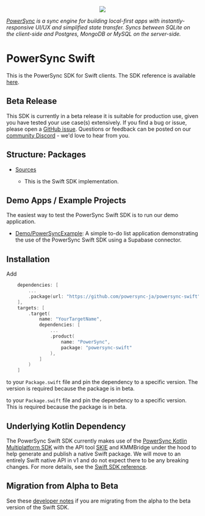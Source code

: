 <p align="center">
  <a href="https://www.powersync.com" target="_blank"><img src="https://github.com/powersync-ja/.github/assets/7372448/d2538c43-c1a0-4c47-9a76-41462dba484f"/></a>
</p>

*[PowerSync](https://www.powersync.com) is a sync engine for building local-first apps with instantly-responsive UI/UX and simplified state transfer. Syncs between SQLite on the client-side and Postgres, MongoDB or MySQL on the server-side.*

# PowerSync Swift

This is the PowerSync SDK for Swift clients. The SDK reference is available [here](https://docs.powersync.com/client-sdk-references/swift).

## Beta Release

This SDK is currently in a beta release it is suitable for production use, given you have tested your use case(s) extensively. If you find a bug or issue, please open a [GitHub issue](https://github.com/powersync-ja/powersync-swift/issues). Questions or feedback can be posted on our [community Discord](https://discord.gg/powersync) - we'd love to hear from you.

## Structure: Packages

- [Sources](./Sources/)

    - This is the Swift SDK implementation.

## Demo Apps / Example Projects

The easiest way to test the PowerSync Swift SDK is to run our demo application.

- [Demo/PowerSyncExample](./Demo/PowerSyncExample/README.md): A simple to-do list application demonstrating the use of the PowerSync Swift SDK using a Supabase connector.

## Installation

Add

```swift
    dependencies: [
        ...
        .package(url: "https://github.com/powersync-ja/powersync-swift", exact: "<version>")
    ],
    targets: [
        .target(
            name: "YourTargetName",
            dependencies: [
                ...
                .product(
                    name: "PowerSync",
                    package: "powersync-swift"
                ),
            ]
        )
    ]
```

to your `Package.swift` file and pin the dependency to a specific version. The version is required because the package is in beta.

to your `Package.swift` file and pin the dependency to a specific version. This is required because the package is in beta.

## Underlying Kotlin Dependency

The PowerSync Swift SDK currently makes use of the [PowerSync Kotlin Multiplatform SDK](https://github.com/powersync-ja/powersync-kotlin) with the API tool [SKIE](https://skie.touchlab.co/) and KMMBridge under the hood to help generate and publish a native Swift package. We will move to an entirely Swift native API in v1 and do not expect there to be any breaking changes. For more details, see the [Swift SDK reference](https://docs.powersync.com/client-sdk-references/swift).


## Migration from Alpha to Beta

See these [developer notes](https://docs.powersync.com/client-sdk-references/swift#migrating-from-the-alpha-to-the-beta-sdk) if you are migrating from the alpha to the beta version of the Swift SDK.

